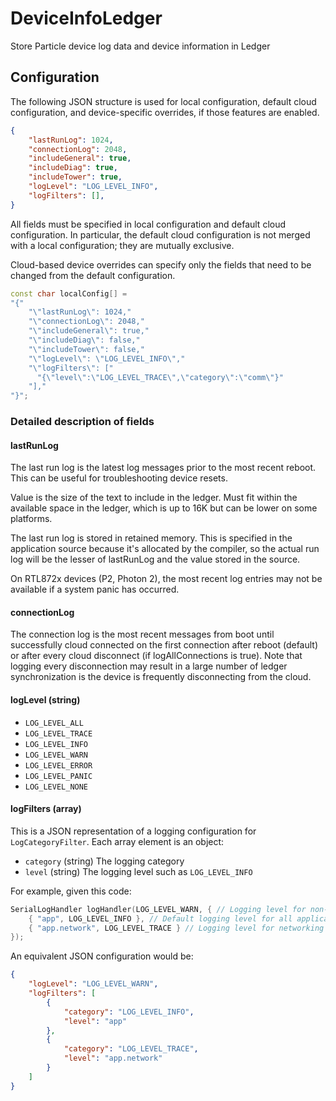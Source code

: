 # DeviceInfoLedger

Store Particle device log data and device information in Ledger


## Configuration

The following JSON structure is used for local configuration, default cloud configuration, and device-specific overrides, if those features are enabled.

```json
{
    "lastRunLog": 1024,
    "connectionLog": 2048,
    "includeGeneral": true,
    "includeDiag": true,
    "includeTower": true,
    "logLevel": "LOG_LEVEL_INFO",
    "logFilters": [],
}
```

All fields must be specified in local configuration and default cloud configuration. In particular, the default cloud configuration is not merged
with a local configuration; they are mutually exclusive. 

Cloud-based device overrides can specify only the fields that need to be changed from the default configuration.


```cpp
const char localConfig[] = 
"{"
    "\"lastRunLog\": 1024,"
    "\"connectionLog\": 2048,"
    "\"includeGeneral\": true,"
    "\"includeDiag\": false,"
    "\"includeTower\": false,"
    "\"logLevel\": \"LOG_LEVEL_INFO\","
    "\"logFilters\": ["
      "{\"level\":\"LOG_LEVEL_TRACE\",\"category\":\"comm\"}"
    "],"
"}";
```

### Detailed description of fields

#### lastRunLog

The last run log is the latest log messages prior to the most recent reboot. This can be useful for troubleshooting device resets.

Value is the size of the text to include in the ledger. Must fit within the available space in the ledger, which is up to 16K but
can be lower on some platforms.

The last run log is stored in retained memory. This is specified in the application source because it's allocated by the compiler,
so the actual run log will be the lesser of lastRunLog and the value stored in the source.

On RTL872x devices (P2, Photon 2), the most recent log entries may not be available if a system panic has occurred.

#### connectionLog

The connection log is the most recent messages from boot until successfully cloud connected on the first connection after
reboot (default) or after every cloud disconnect (if logAllConnections is true). Note that logging every disconnection
may result in a large number of ledger synchronization is the device is frequently disconnecting from the cloud.


#### logLevel (string)

- `LOG_LEVEL_ALL`
- `LOG_LEVEL_TRACE`
- `LOG_LEVEL_INFO`
- `LOG_LEVEL_WARN`
- `LOG_LEVEL_ERROR`
- `LOG_LEVEL_PANIC`
- `LOG_LEVEL_NONE`


#### logFilters (array)

This is a JSON representation of a logging configuration for `LogCategoryFilter`. Each array element is an object:

- `category` (string) The logging category 
- `level` (string) The logging level such as `LOG_LEVEL_INFO` 

For example, given this code:

```cpp
SerialLogHandler logHandler(LOG_LEVEL_WARN, { // Logging level for non-application messages
    { "app", LOG_LEVEL_INFO }, // Default logging level for all application messages
    { "app.network", LOG_LEVEL_TRACE } // Logging level for networking messages
});
```

An equivalent JSON configuration would be:

```json
{
    "logLevel": "LOG_LEVEL_WARN",
    "logFilters": [
        {
            "category": "LOG_LEVEL_INFO",
            "level": "app"
        },
        {
            "category": "LOG_LEVEL_TRACE",
            "level": "app.network"
        }
    ]
}
```
